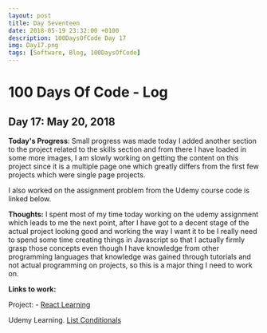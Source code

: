 ```yaml
---
layout: post
title: Day Seventeen
date: 2018-05-19 23:32:00 +0100
description: 100DaysOfCode Day 17
img: Day17.png
tags: [Software, Blog, 100DaysOfCode]
---
```

# 100 Days Of Code - Log

## Day 17: May 20, 2018

**Today's Progress**: Small progress was made today I added another section to the project related to the skills section and from there I have loaded in some more images, I am slowly working on getting the content on this project since it is a multiple page one which greatly differs from the first few projects which were single page projects.

I also worked on the assignment problem from the Udemy course code is linked below.

**Thoughts:** I spent most of my time today working on the udemy assignment which leads to me the next point, after I have got to a decent stage of the actual project looking good and working the way I want it to be I really need to spend some time creating things in Javascript so that I actually firmly grasp those concepts even though I have knowledge from other programming languages that knowledge was gained through tutorials and not actual programming on projects, so this is a major thing I need to work on.

**Links to work:**

Project: -
[React Learning](https://github.com/NathanScott85/react-learning)

Udemy Learning.
[List Conditionals](https://github.com/NathanScott85/lists-conditionals-assignment-problem)